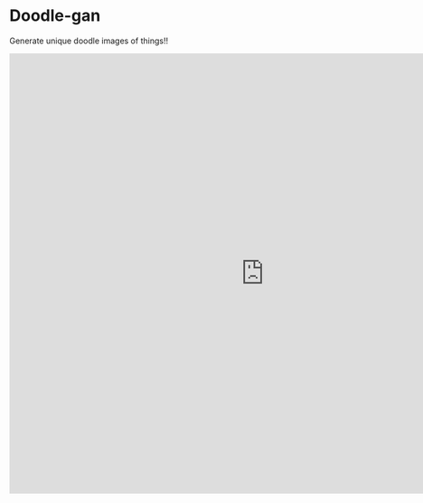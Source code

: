 # Doodle-gan
Generate unique doodle images of things!!
<iframe src="https://github.com/ASH1998/Doodle-gan/blob/master/newframe.html&amp;format=interactive" width="900" height="780" style="border: none;"></iframe>

